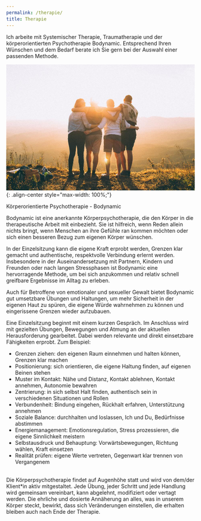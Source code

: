 ```yaml
---
permalink: /therapie/
title: Therapie
---
```

Ich arbeite mit Systemischer Therapie, Traumatherapie und der körperorientierten Psychotherapie Bodynamic. Entsprechend Ihren Wünschen und dem Bedarf berate ich Sie gern bei der Auswahl einer passenden Methode.

![Freunde](/assets/images/Beratung_Freunde_klein.jpg){: .align-center style="max-width: 100%;"}

Körperorientierte Psychotherapie - Bodynamic

Bodynamic ist eine anerkannte Körperpsychotherapie, die den Körper in die therapeutische Arbeit mit einbezieht. Sie ist hilfreich, wenn Reden allein nichts bringt, wenn Menschen an ihre Gefühle ran kommen möchten oder sich einen besseren Bezug zum eigenen Körper wünschen.

In der Einzelsitzung kann die eigene Kraft erprobt werden, Grenzen klar gemacht und authentische, respektvolle Verbindung erlernt werden. Insbesondere in der Auseinandersetzung mit Partnern, Kindern und Freunden oder nach langen Stressphasen ist Bodynamic eine hervorragende Methode, um bei sich anzukommen und relativ schnell greifbare Ergebnisse im Alltag zu erleben.

Auch für Betroffene von emotionaler und sexueller Gewalt bietet Bodynamic gut umsetzbare Übungen und Haltungen, um mehr Sicherheit in der eigenen Haut zu spüren, die eigene Würde wahrnehmen zu können und eingerissene Grenzen wieder aufzubauen.

Eine Einzelsitzung beginnt mit einem kurzen Gespräch. Im Anschluss wird mit gezielten Übungen, Bewegungen und Atmung an der aktuellen Herausforderung gearbeitet. Dabei werden relevante und direkt einsetzbare Fähigkeiten erprobt. Zum Beispiel:

* Grenzen ziehen: den eigenen Raum einnehmen und halten können, Grenzen klar machen
* Positionierung: sich orientieren, die eigene Haltung finden, auf eigenen Beinen stehen
* Muster im Kontakt: Nähe und Distanz, Kontakt ablehnen, Kontakt annehmen, Autonomie bewahren
* Zentrierung: in sich selbst Halt finden, authentisch sein in verschiedenen Situationen und Rollen
* Verbundenheit: Bindung eingehen, Rückhalt erfahren, Unterstützung annehmen
* Soziale Balance: durchhalten und loslassen, Ich und Du, Bedürfnisse abstimmen
* Energiemanagement: Emotionsregulation, Stress prozessieren, die eigene Sinnlichkeit meistern
* Selbstausdruck und Behauptung: Vorwärtsbewegungen, Richtung wählen, Kraft einsetzen
* Realität prüfen: eigene Werte vertreten, Gegenwart klar trennen von Vergangenem

\
Die Körperpsychotherapie findet auf Augenhöhe statt und wird von dem/der Klient*in aktiv mitgestaltet. Jede Übung, jeder Schritt und jede Handlung wird gemeinsam vereinbart, kann abgelehnt, modifiziert oder vertagt werden. Die ehrliche und dosierte Annäherung an alles, was in unserem Körper steckt, bewirkt, dass sich Veränderungen einstellen, die erhalten bleiben auch nach Ende der Therapie.